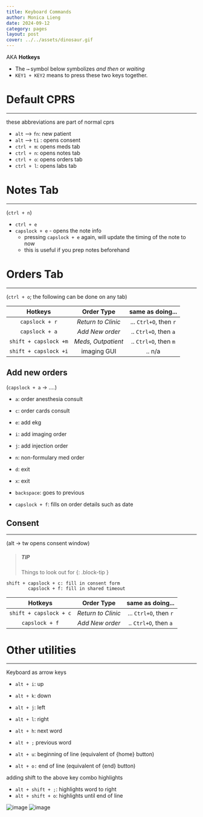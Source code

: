 ```yaml
---
title: Keyboard Commands
author: Monica Lieng
date: 2024-09-12
category: pages
layout: post
cover: ../../assets/dinosaur.gif
---
```


AKA **Hotkeys**

* The `⟶` symbol below symbolizes *and then* or *waiting*
* `KEY1 + KEY2` means to press these two keys together.

# Default CPRS
---------------
these abbreviations are part of normal cprs

* `alt` ⟶  `fn`: new patient	
* `alt` ⟶ `ti` : opens consent
* `ctrl + m`: opens meds tab
* `ctrl + n`: opens notes tab
* `ctrl + o`: opens orders tab
* `ctrl + l`: opens labs tab


# Notes Tab
-----------
(`ctrl + n`)

- `ctrl + e`
- `capslock + e` - opens the note info
	- pressing `capslock + e` again, will update the timing of the note to now
	- this is useful if you prep notes beforehand


# Orders Tab
------------
(`ctrl + o`; the following can be done on any tab)


<div class="table-wrapper" markdown="block">

|Hotkeys		| Order Type 		|same as doing...|
|:-:|:-:|:-:|
|`capslock + r`| *Return to Clinic*|... `Ctrl+O`, then `r`|
|`capslock + a`| *Add New order*|.. `Ctrl+O`, then `a`|
|`shift + capslock +m` | *Meds, Outpatient*|.. `Ctrl+O`, then `m`|
|`shift + capslock +i` | imaging GUI|.. n/a|

</div>


## Add new orders

(`capslock + a` -> ....)
- `a`: order anesthesia consult
- `c`: order cards consult
- `e`: add ekg
- `i`: add imaging order
- `j`: add injection order
- `n`: non-formulary med order

- `d`: exit
- `x`: exit
- `backspace`: goes to previous

- `capslock + f`:  fills on order details such as date

## Consent
----------
(alt -> tw opens consent window)

> ##### TIP
>
> Things to look out for
{: .block-tip }

	shift + capslock + c: fill in consent form
			capslock + f: fill in shared timeout

|Hotkeys		| Order Type 		|same as doing...|
|:-:|:-:|:-:|
|`shift + capslock + c`| *Return to Clinic*|... `Ctrl+O`, then `r`|
|`capslock + f`| *Add New order*|.. `Ctrl+O`, then `a`|


# Other utilities
-----------------

Keyboard as arrow keys

- `alt + i`: up
- `alt + k`: down
- `alt + j`: left
- `alt + l`: right

- `alt + h`: next word
- `alt + ;` previous word

- `alt + u`: beginning of line (equivalent of {home} button)
- `alt + o:` end of line  (equivalent of {end} button)

adding shift to the above key combo highlights

- `alt + shift + ;`: highlights word to right
- `alt + shift + o`: highlights until end of line 

![image](../../assets/dinosaur.gif)
![image](../dinosaur.gif)
